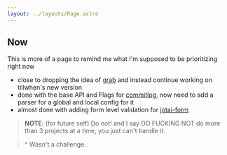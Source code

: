 ```yaml
---
layout: ../layouts/Page.astro
---
```


## Now

This is more of a page to remind me what I'm supposed to be prioritizing right
now

- close to dropping the idea of [grab](https://github.com/barelyhuman/grab) and
  instead continue working on tillwhen's new version
- done with the base API and Flags for
  [commitlog](https://github.com/barelyhuman/commitlog), now need to add a
  parser for a global and local config for it
- almost done with adding form level validation for
  [jotai-form](https://github.com/jotai-labs/jotai-form)

> **NOTE**: (for future self) Do not! and I say DO FUCKING NOT do more than 3
> projects at a time, you just can't handle it.

> ^ Wasn't a challenge.
